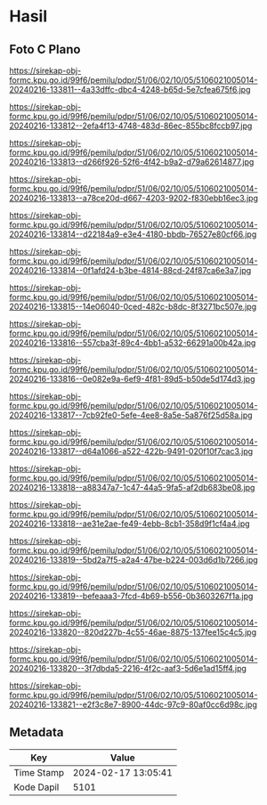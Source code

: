 # Hasil

## Foto C Plano

https://sirekap-obj-formc.kpu.go.id/99f6/pemilu/pdpr/51/06/02/10/05/5106021005014-20240216-133811--4a33dffc-dbc4-4248-b65d-5e7cfea675f6.jpg

https://sirekap-obj-formc.kpu.go.id/99f6/pemilu/pdpr/51/06/02/10/05/5106021005014-20240216-133812--2efa4f13-4748-483d-86ec-855bc8fccb97.jpg

https://sirekap-obj-formc.kpu.go.id/99f6/pemilu/pdpr/51/06/02/10/05/5106021005014-20240216-133813--d266f926-52f6-4f42-b9a2-d79a62614877.jpg

https://sirekap-obj-formc.kpu.go.id/99f6/pemilu/pdpr/51/06/02/10/05/5106021005014-20240216-133813--a78ce20d-d667-4203-9202-f830ebb16ec3.jpg

https://sirekap-obj-formc.kpu.go.id/99f6/pemilu/pdpr/51/06/02/10/05/5106021005014-20240216-133814--d22184a9-e3e4-4180-bbdb-76527e80cf66.jpg

https://sirekap-obj-formc.kpu.go.id/99f6/pemilu/pdpr/51/06/02/10/05/5106021005014-20240216-133814--0f1afd24-b3be-4814-88cd-24f87ca6e3a7.jpg

https://sirekap-obj-formc.kpu.go.id/99f6/pemilu/pdpr/51/06/02/10/05/5106021005014-20240216-133815--14e06040-0ced-482c-b8dc-8f3271bc507e.jpg

https://sirekap-obj-formc.kpu.go.id/99f6/pemilu/pdpr/51/06/02/10/05/5106021005014-20240216-133816--557cba3f-89c4-4bb1-a532-66291a00b42a.jpg

https://sirekap-obj-formc.kpu.go.id/99f6/pemilu/pdpr/51/06/02/10/05/5106021005014-20240216-133816--0e082e9a-6ef9-4f81-89d5-b50de5d174d3.jpg

https://sirekap-obj-formc.kpu.go.id/99f6/pemilu/pdpr/51/06/02/10/05/5106021005014-20240216-133817--7cb92fe0-5efe-4ee8-8a5e-5a876f25d58a.jpg

https://sirekap-obj-formc.kpu.go.id/99f6/pemilu/pdpr/51/06/02/10/05/5106021005014-20240216-133817--d64a1066-a522-422b-9491-020f10f7cac3.jpg

https://sirekap-obj-formc.kpu.go.id/99f6/pemilu/pdpr/51/06/02/10/05/5106021005014-20240216-133818--a88347a7-1c47-44a5-9fa5-af2db683be08.jpg

https://sirekap-obj-formc.kpu.go.id/99f6/pemilu/pdpr/51/06/02/10/05/5106021005014-20240216-133818--ae31e2ae-fe49-4ebb-8cb1-358d9f1cf4a4.jpg

https://sirekap-obj-formc.kpu.go.id/99f6/pemilu/pdpr/51/06/02/10/05/5106021005014-20240216-133819--5bd2a7f5-a2a4-47be-b224-003d6d1b7266.jpg

https://sirekap-obj-formc.kpu.go.id/99f6/pemilu/pdpr/51/06/02/10/05/5106021005014-20240216-133819--befeaaa3-7fcd-4b69-b556-0b3603267f1a.jpg

https://sirekap-obj-formc.kpu.go.id/99f6/pemilu/pdpr/51/06/02/10/05/5106021005014-20240216-133820--820d227b-4c55-46ae-8875-137fee15c4c5.jpg

https://sirekap-obj-formc.kpu.go.id/99f6/pemilu/pdpr/51/06/02/10/05/5106021005014-20240216-133820--3f7dbda5-2216-4f2c-aaf3-5d6e1ad15ff4.jpg

https://sirekap-obj-formc.kpu.go.id/99f6/pemilu/pdpr/51/06/02/10/05/5106021005014-20240216-133821--e2f3c8e7-8900-44dc-97c9-80af0cc6d98c.jpg


## Metadata

| Key        | Value               |
| ---------- | ------------------- |
| Time Stamp | 2024-02-17 13:05:41 |
| Kode Dapil | 5101                |



